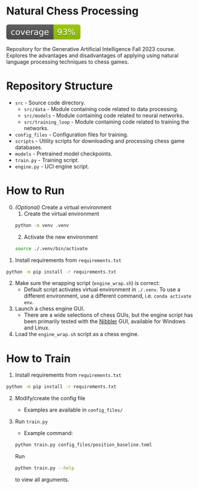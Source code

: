 # Natural Chess Processing

![Coverage](assets/coverage.svg)

Repository for the Generative Artificial Intelligence Fall 2023 course. Explores the advantages and disadvantages of applying using natural language processing techniques to chess games.

# Repository Structure

- `src` - Source code directory.
    - `src/data` - Module containing code related to data processing.
    - `src/models` - Module containing code related to neural networks.
    - `src/training_loop` - Module containing code related to training the networks.
- `config_files` - Configuration files for training.
- `scripts` - Utility scripts for downloading and processing chess game databases.
- `models` - Pretrained model checkpoints.
- `train.py` - Training script.
- `engine.py` - UCI engine script.

# How to Run
0. *(Optional)* Create a virtual environment
    1. Create the virtual environment
    ```bash
    python -m venv .venv
    ``` 
    2. Activate the new environment
    ```bash
    source ./.venv/bin/activate
    ```
1. Install requirements from `requirements.txt`
```bash
python -m pip install -r requirements.txt
```
2. Make sure the wrapping script (`engine_wrap.sh`) is correct:
    - Default script activates virtual environment in `./.venv`. To use a different environment, use a different command, i.e. `conda activate env`.
3. Launch a chess engine GUI.
    - There are a wide selections of chess GUIs, but the engine script has been primarily tested with the [Nibbler](https://github.com/rooklift/nibbler) GUI, available for Windows and Linux.
4. Load the `engine_wrap.sh` script as a chess engine.

# How to Train

1. Install requirements from `requirements.txt`
```bash
python -m pip install -r requirements.txt
```

2. Modify/create the config file
    - Examples are available in `config_files/`

3. Run `train.py`
    - Example command: 
    ```bash
    python train.py config_files/position_baseline.toml
    ```
    Run 
    ```bash
    python train.py --help
    ```
    to view all arguments.
